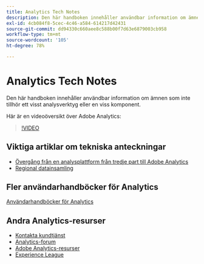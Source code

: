 ```yaml
---
title: Analytics Tech Notes
description: Den här handboken innehåller användbar information om ämnen som inte tillhör ett visst analysverktyg eller en viss komponent.
exl-id: 4cb084f8-5cec-4c46-a584-614217d42431
source-git-commit: dd94330c660aee8c588b00f7d63e6879003cb958
workflow-type: tm+mt
source-wordcount: '105'
ht-degree: 78%

---
```


# Analytics Tech Notes

Den här handboken innehåller användbar information om ämnen som inte tillhör ett visst analysverktyg eller en viss komponent.

Här är en videoöversikt över Adobe Analytics:

>[!VIDEO](https://video.tv.adobe.com/v/27429/?quality=12)

## Viktiga artiklar om tekniska anteckningar

* [Övergång från en analysplattform från tredje part till Adobe Analytics](ga-to-aa/home.md)
* [Regional datainsamling](/help/technotes/rdc/regional-data-collection.md)

## Fler användarhandböcker för Analytics

[Användarhandböcker för Analytics](https://experienceleague.adobe.com/docs/analytics.html)

## Andra Analytics-resurser

* [Kontakta kundtjänst](https://experienceleague.adobe.com/?support-solution=Analytics#support)
* [Analytics-forum](https://forums.adobe.com/community/experience-cloud/analytics-cloud/analytics)
* [Adobe Analytics-resurser](https://forums.adobe.com/message/10660755)
* [Experience League](https://landing.adobe.com/experience-league/)
